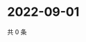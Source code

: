 # 2022-09-01

共 0 条

<!-- BEGIN WEIBO -->
<!-- 最后更新时间 Thu Sep 01 2022 13:04:38 GMT+0800 (China Standard Time) -->

<!-- END WEIBO -->
